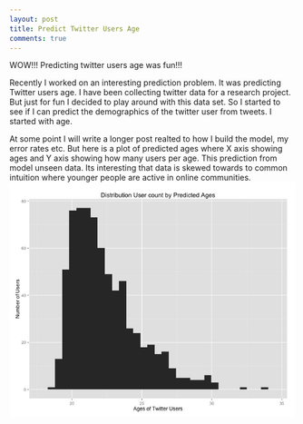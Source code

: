 ```yaml
---
layout: post
title: Predict Twitter Users Age 
comments: true
---
```



<div class="message">
	WOW!!! Predicting twitter users age was fun!!!
</div>

Recently I worked on an interesting prediction problem. It was predicting Twitter users age. I have been collecting twitter data for a research project. But just for fun I decided to play around with this data set. So I started to see if I can predict the demographics of the twitter user from tweets. I started with age.

At some point I will write a longer post realted to how I build the model, my error rates etc. But here is a plot of predicted ages where X axis showing ages and Y axis showing how many users per age. This prediction from model unseen data. Its interesting that data is skewed towards to common intuition where younger people are active in online communities. 
![Twitter Users Predicted Ages](/assets/twitter_predictions.jpeg)

